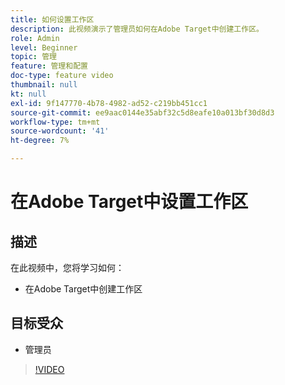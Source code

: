 ```yaml
---
title: 如何设置工作区
description: 此视频演示了管理员如何在Adobe Target中创建工作区。
role: Admin
level: Beginner
topic: 管理
feature: 管理和配置
doc-type: feature video
thumbnail: null
kt: null
exl-id: 9f147770-4b78-4982-ad52-c219bb451cc1
source-git-commit: ee9aac0144e35abf32c5d8eafe10a013bf30d8d3
workflow-type: tm+mt
source-wordcount: '41'
ht-degree: 7%

---
```


# 在Adobe Target中设置工作区

## 描述

在此视频中，您将学习如何：

* 在Adobe Target中创建工作区

## 目标受众

* 管理员

>[!VIDEO](https://video.tv.adobe.com/v/19463/?quality=12)
